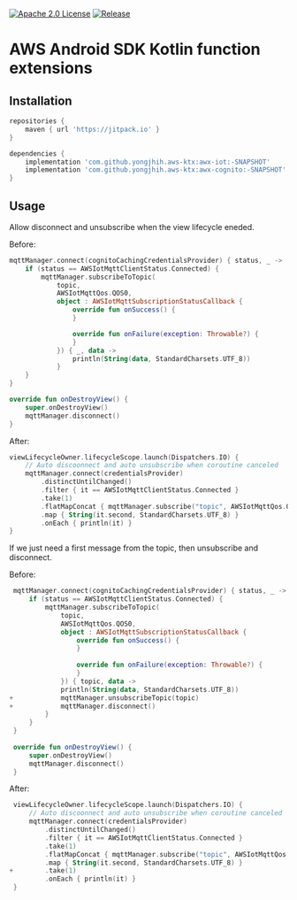 [![Apache 2.0 License](https://img.shields.io/badge/license-Apache%202.0-blue.svg?style=flat)](http://www.apache.org/licenses/LICENSE-2.0.html)
[![Release](https://jitpack.io/v/yongjhih/aws-ktx.svg)](https://jitpack.io/#yongjhih/aws-ktx)

# AWS Android SDK Kotlin function extensions

## Installation

```groovy
repositories {
    maven { url 'https://jitpack.io' }
}

dependencies {
    implementation 'com.github.yongjhih.aws-ktx:awx-iot:-SNAPSHOT'
    implementation 'com.github.yongjhih.aws-ktx:awx-cognito:-SNAPSHOT'
}
```

## Usage

Allow disconnect and unsubscribe when the view lifecycle eneded.

Before:

```kt
mqttManager.connect(cognitoCachingCredentialsProvider) { status, _ ->
    if (status == AWSIotMqttClientStatus.Connected) {
        mqttManager.subscribeToTopic(
            topic,
            AWSIotMqttQos.QOS0,
            object : AWSIotMqttSubscriptionStatusCallback {
                override fun onSuccess() {
                }

                override fun onFailure(exception: Throwable?) {
                }
            }) { _, data ->
                println(String(data, StandardCharsets.UTF_8))
            }
    }
}

override fun onDestroyView() {
    super.onDestroyView()
    mqttManager.disconnect()
}
```

After:

```kt
viewLifecycleOwner.lifecycleScope.launch(Dispatchers.IO) {
    // Auto discoonnect and auto unsubscribe when coroutine canceled
    mqttManager.connect(credentialsProvider)
        .distinctUntilChanged()
        .filter { it == AWSIotMqttClientStatus.Connected }
        .take(1)
        .flatMapConcat { mqttManager.subscribe("topic", AWSIotMqttQos.QOS0) }
        .map { String(it.second, StandardCharsets.UTF_8) }
        .onEach { println(it) }
}
```

If we just need a first message from the topic, then unsubscribe and disconnect.


Before:

```kt
 mqttManager.connect(cognitoCachingCredentialsProvider) { status, _ ->
     if (status == AWSIotMqttClientStatus.Connected) {
         mqttManager.subscribeToTopic(
             topic,
             AWSIotMqttQos.QOS0,
             object : AWSIotMqttSubscriptionStatusCallback {
                 override fun onSuccess() {
                 }
 
                 override fun onFailure(exception: Throwable?) {
                 }
             }) { topic, data ->
             println(String(data, StandardCharsets.UTF_8))
+            mqttManager.unsubscribeTopic(topic)
+            mqttManager.disconnect()
         }
     }
 }
 
 override fun onDestroyView() {
     super.onDestroyView()
     mqttManager.disconnect()
 }
```

After:

```kt
 viewLifecycleOwner.lifecycleScope.launch(Dispatchers.IO) {
     // Auto discoonnect and auto unsubscribe when coroutine canceled
     mqttManager.connect(credentialsProvider)
         .distinctUntilChanged()
         .filter { it == AWSIotMqttClientStatus.Connected }
         .take(1)
         .flatMapConcat { mqttManager.subscribe("topic", AWSIotMqttQos.QOS0) }
         .map { String(it.second, StandardCharsets.UTF_8) }
+        .take(1)
         .onEach { println(it) }
 }
```

